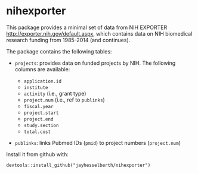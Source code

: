 # nihexporter

This package provides a minimal set of data from NIH EXPORTER
<http://exporter.nih.gov/default.aspx>, which contains data on NIH
biomedical research funding from 1985-2014 (and continues).

The package contains the following tables:

* `projects`: provides data on funded projects by NIH. The following
  columns are available: 

    - `application.id`
    - `institute`
    - `activity` (i.e., grant type)
    - `project.num` (i.e., ref to `publinks`)
    - `fiscal.year`
    - `project.start`
    - `project.end`
    - `study.section`
    - `total.cost`

* `publinks`: links Pubmed IDs (`pmid`) to project numbers (`project.num`)

Install it from github with:
  
```
devtools::install_github("jayhesselberth/nihexporter")
```
